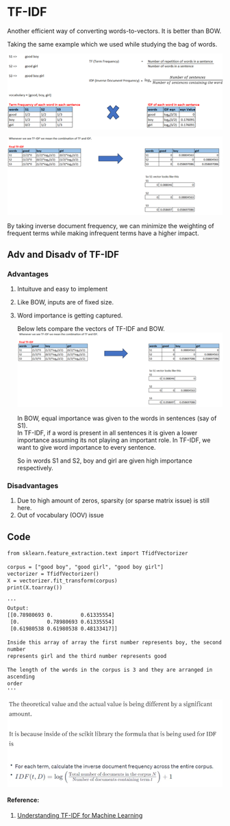 # TF-IDF

Another efficient way of converting words-to-vectors. It is better than BOW.

Taking the same example which we used while studying the bag of words.

![](images/32.png)

![](images/33.png)


By taking inverse document frequency, we can minimize the weighting of frequent terms while making infrequent terms have a higher impact.

## Adv and Disadv of TF-IDF

### Advantages
1. Intuituve and easy to implement
2. Like BOW, inputs are of fixed size.
3. Word importance is getting captured.

    Below lets compare the vectors of TF-IDF and BOW.
    ![](images/33.png)

    In BOW, equal importance was given to the words in sentences (say of S1).  
    In TF-IDF, if a word is present in all sentences it is given a lower importance assuming its not playing an important role. In TF-IDF, we want to give word importance to every sentence. 

    So in words S1 and S2, boy and girl are given high importance respectively.  
     
### Disadvantages
1. Due to high amount of zeros, sparsity (or sparse matrix issue) is still here.
2. Out of vocabulary (OOV) issue

## Code

```
from sklearn.feature_extraction.text import TfidfVectorizer

corpus = ["good boy", "good girl", "good boy girl"]
vectorizer = TfidfVectorizer()
X = vectorizer.fit_transform(corpus)
print(X.toarray())

'''
Output:
[[0.78980693 0.         0.61335554]
 [0.         0.78980693 0.61335554]
 [0.61980538 0.61980538 0.48133417]]

Inside this array of array the first number represents boy, the second number 
represents girl and the third number represents good

The length of the words in the corpus is 3 and they are arranged in ascending 
order
'''
```

![](images/35.png)


#### Reference:
1. [Understanding TF-IDF for Machine Learning](https://www.capitalone.com/tech/machine-learning/understanding-tf-idf/)


